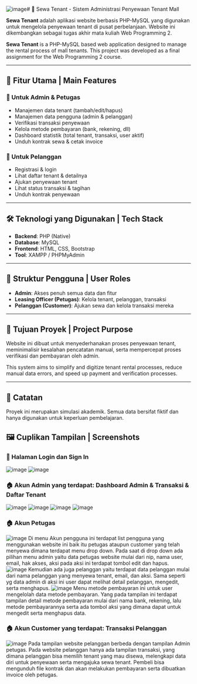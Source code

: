 ![image](https://github.com/user-attachments/assets/cd0ea764-d499-483b-b3e4-094aa3384264)# 🏢 Sewa Tenant - Sistem Administrasi Penyewaan Tenant Mall

**Sewa Tenant** adalah aplikasi website berbasis PHP-MySQL yang digunakan untuk mengelola penyewaan tenant di pusat perbelanjaan. Website ini dikembangkan sebagai tugas akhir mata kuliah Web Programming 2.

**Sewa Tenant** is a PHP-MySQL based web application designed to manage the rental process of mall tenants. This project was developed as a final assignment for the Web Programming 2 course.

---

## 🔧 Fitur Utama | Main Features

### 👤 Untuk Admin & Petugas
- Manajemen data tenant (tambah/edit/hapus)
- Manajemen data pengguna (admin & pelanggan)
- Verifikasi transaksi penyewaan
- Kelola metode pembayaran (bank, rekening, dll)
- Dashboard statistik (total tenant, transaksi, user aktif)
- Unduh kontrak sewa & cetak invoice

### 👥 Untuk Pelanggan
- Registrasi & login
- Lihat daftar tenant & detailnya
- Ajukan penyewaan tenant
- Lihat status transaksi & tagihan
- Unduh kontrak penyewaan

---

## 🛠️ Teknologi yang Digunakan | Tech Stack

- **Backend**: PHP (Native)
- **Database**: MySQL
- **Frontend**: HTML, CSS, Bootstrap
- **Tool**: XAMPP / PHPMyAdmin

---

## 🧱 Struktur Pengguna | User Roles

- **Admin**: Akses penuh semua data dan fitur
- **Leasing Officer (Petugas)**: Kelola tenant, pelanggan, transaksi
- **Pelanggan (Customer)**: Ajukan sewa dan kelola transaksi mereka

---

## 🎯 Tujuan Proyek | Project Purpose

Website ini dibuat untuk menyederhanakan proses penyewaan tenant, meminimalisir kesalahan pencatatan manual, serta mempercepat proses verifikasi dan pembayaran oleh admin.

This system aims to simplify and digitize tenant rental processes, reduce manual data errors, and speed up payment and verification processes.

---

## 📌 Catatan

Proyek ini merupakan simulasi akademik. Semua data bersifat fiktif dan hanya digunakan untuk keperluan pembelajaran.

## 🖼️ Cuplikan Tampilan | Screenshots

### 🔐 Halaman Login dan Sign In
![image](https://github.com/user-attachments/assets/896e1acf-942a-4eba-84eb-441efc1de03b)
![image](https://github.com/user-attachments/assets/e5c3c64d-0a7b-4b2d-ad61-e96843a3b753)


### 🏠 Akun Admin yang terdapat: Dashboard Admin & Transaksi & Daftar Tenant
![image](https://github.com/user-attachments/assets/44c2090b-8358-4026-ab47-08f1ea8903bf)
![image](https://github.com/user-attachments/assets/57f21649-0a23-4aec-8826-6e0c93146903)
![image](https://github.com/user-attachments/assets/179c219e-1b76-45c5-bd85-dd7dc29c8066)
![image](https://github.com/user-attachments/assets/11400280-d98d-48ff-9ed7-51c97a197f1d)

### 🏠 Akun Petugas
![image](https://github.com/user-attachments/assets/e5f19dfa-4bb8-4441-b01c-95b2b97d2a80)
Di menu Akun pengguna ini terdapat list pengguna yang menggunakan website ini baik itu petugas ataupun customer yang telah menyewa dimana terdapat menu drop down. Pada saat di drop down ada pilihan menu admin yaitu data petugas website mulai dari nip, nama user, email, hak akses, aksi pada aksi ini terdapat tombol edit dan hapus.  
![image](https://github.com/user-attachments/assets/60b32a66-66e9-4025-a5da-0b2d895093b1)
Kemudian ada juga pelanggan yaitu terdapat data pelanggan mulai dari nama pelanggan yang menyewa tenant, email, dan aksi. Sama seperti yg data admin di aksi ini user dapat melihat detail pelanggan, mengedit, serta menghapus. 
![image](https://github.com/user-attachments/assets/08b7eddf-5854-4be3-aed8-9a2979dbd82c)
 Menu metode pembayaran ini untuk user mengelolah data metode pembayaran. Yang pada tampilan ini terdapat tampilan detail metode pembayaran mulai dari nama bank, rekening, lalu metode pembayarannya serta ada tombol aksi yang dimana dapat untuk mengedit serta menghapus data. 





### 🏠 Akun Customer yang terdapat: Transaksi Pelanggan
![image](https://github.com/user-attachments/assets/dc6baad0-9dd4-42ae-9490-4888b2d79e9d)
Pada tampilan website pelanggan berbeda dengan tampilan Admin petugas. Pada website pelanggan hanya ada tampilan transaksi, yang dimana pelanggan bisa memilih tenant yang mau disewa, melengkapi data diri untuk penyewaan serta mengajuka sewa tenant. Pembeli bisa mengunduh file kontrak dan akan melakukan pembayaran serta dibuatkan invoice oleh petugas. 

